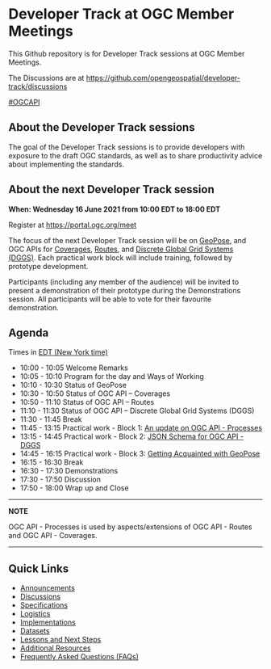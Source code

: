 # Developer Track at OGC Member Meetings


This Github repository is for Developer Track sessions at OGC Member Meetings.

The Discussions are at https://github.com/opengeospatial/developer-track/discussions

[#OGCAPI](https://twitter.com/hashtag/OGCAPI)

About the Developer Track sessions
----------------

The goal of the Developer Track sessions is to provide developers with exposure to the draft OGC standards, as well as to share productivity advice about implementing the standards.

About the next Developer Track session
----------------

**When: Wednesday 16 June 2021 from 10:00 EDT to 18:00 EDT**

Register at https://portal.ogc.org/meet

The focus of the next Developer Track session will be on [GeoPose](https://www.ogc.org/projects/groups/geoposeswg), and OGC APIs for [Coverages](https://github.com/opengeospatial/ogcapi-coverages), [Routes](https://github.com/opengeospatial/ogcapi-routes), and [Discrete Global Grid Systems (DGGS)](https://github.com/opengeospatial/ogcapi-discrete-global-grid-systems). Each practical work block will include training, followed by prototype development.

Participants (including any member of the audience) will be invited to present a demonstration of their prototype during the Demonstrations session. All participants will be able to vote for their favourite demonstration.



Agenda
------

Times in [EDT (New York time)](https://www.timeanddate.com/worldclock/usa/new-york)

* 10:00 - 10:05 Welcome Remarks
* 10:05 - 10:10 Program for the day and Ways of Working
* 10:10 - 10:30 Status of GeoPose
* 10:30 - 10:50 Status of OGC API – Coverages
* 10:50 - 11:10 Status of OGC API – Routes
* 11:10 - 11:30 Status of OGC API – Discrete Global Grid Systems (DGGS)
* 11:30 - 11:45 Break
* 11:45 - 13:15 Practical work - Block 1: [An update on OGC API - Processes](https://github.com/opengeospatial/developer-track/blob/main/abstracts/20210616_Event/AnUpdateOnOGCAPIProcesses.adoc)
* 13:15 - 14:45 Practical work - Block 2: [JSON Schema for OGC API - DGGS](https://github.com/opengeospatial/developer-track/blob/main/abstracts/20210616_Event/JSONSchemaForOGCAPIDGGS.adoc)
* 14:45 - 16:15 Practical work - Block 3: [Getting Acquainted with GeoPose](https://github.com/opengeospatial/developer-track/blob/main/abstracts/20210616_Event/GettingAcquaintedWithGeoPose.adoc)
* 16:15 - 16:30 Break
* 16:30 - 17:30 Demonstrations
* 17:30 - 17:50 Discussion
* 17:50 - 18:00 Wrap up and Close

---
**NOTE**

OGC API - Processes is used by aspects/extensions of OGC API - Routes and OGC API - Coverages.

---


Quick Links
------

* [Announcements](https://github.com/opengeospatial/developer-track/discussions/6)
* [Discussions](https://github.com/opengeospatial/developer-track/discussions)
* [Specifications](./specs.adoc)
* [Logistics](./logistics.adoc)
* [Implementations](./implementations.adoc)
* [Datasets](./Shared_Datasets/README.md)
* [Lessons and Next Steps](./lessonsAndNextSteps.adoc)
* [Additional Resources](./additionalResources.adoc)
* [Frequently Asked Questions (FAQs)](./FAQ.adoc)
